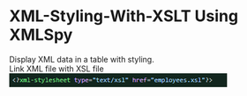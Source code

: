 # XML-Styling-With-XSLT Using XMLSpy
Display XML data in a table with styling.\
Link XML file with XSL file\
![Link](link.PNG)
